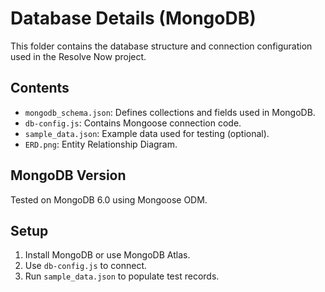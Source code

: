 # Database Details (MongoDB)

This folder contains the database structure and connection configuration used in the Resolve Now project.

## Contents
- `mongodb_schema.json`: Defines collections and fields used in MongoDB.
- `db-config.js`: Contains Mongoose connection code.
- `sample_data.json`: Example data used for testing (optional).
- `ERD.png`: Entity Relationship Diagram.

## MongoDB Version
Tested on MongoDB 6.0 using Mongoose ODM.

## Setup
1. Install MongoDB or use MongoDB Atlas.
2. Use `db-config.js` to connect.
3. Run `sample_data.json` to populate test records.
